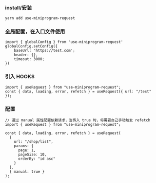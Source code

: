 ### install/安装

```bash
yarn add use-miniprogram-request
```

### 全局配置，在入口文件使用

```tsx static
import { globalConfig } from 'use-miniprogram-request'
globalConfig.setConfig({
    baseUrl: 'https://test.com';
    header: {},
    timeout: 3000;
})
```

### 引入 HOOKS

```tsx static
import { useRequest } from "use-miniprogram-request";
const { data, loading, error, refetch } = useRequest({ url: "/test" });
```

### 配置

```tsx static
// 通过 manual 属性配置依赖请求，当传入 true 时，将需要自己手动触发 refetch
import { useRequest } from "use-miniprogram-request";

const { data, loading, error, refetch } = useRequest(
  {
    url: "/shop/list",
    params: {
      page: 1,
      pageSize: 10,
      orderBy: "id asc"
    }
  },
  { manual: true }
);
```
